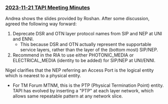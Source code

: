 ### [2023‐11‐21 TAPI Meeting Minutes](https://github.com/Open-Network-Models-and-Interfaces-ONMI/TAPI/wiki/2023%E2%80%9011%E2%80%9021-TAPI-Meeting-Minutes)

Andrea shows the slides provided by Roshan.
After some discussion, agreed the following way forward:
1) Deprecate DSR and OTN layer protocol names from SIP and NEP at UNI and ENNI.
     - This because DSR and OTN actually represent the supportable service layers, rather than the layer of the (bottom most) SIP/NEP.
2) Recommend in the RIA to use either PHOTONIC_MEDIA or ELECTRICAL_MEDIA (identity to be added) for SIP/NEP at UNI/ENNI.

Nigel clarifies that the NEP referring an Access Port is the logical entity which is nearest to a physical entity.
- For TM Forum MTNM, this is the PTP (Physical Termination Point) entity.
TAPI has evolved by inserting a "PTP" at each layer network, which allows same repeatable pattern at any network slice. 